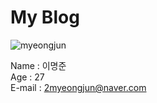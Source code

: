 # My Blog

![myeongjun](https://user-images.githubusercontent.com/77829885/202432139-d9dfd194-b81e-4058-8de2-19aec00e2e7e.png)
 
Name : 이명준  
Age : 27  
E-mail : 2myeongjun@naver.com